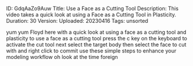 ID: GdqAaZo9Auw
Title: Use a Face as a Cutting Tool
Description: This video takes a quick look at using a Face as a Cutting Tool in Plasticity.
Duration: 30
Version: 
Uploaded: 20230416
Tags: unsorted

yum yum Floyd here with a quick look at
using a face as a cutting tool and
plasticity to use a face as a cutting
tool press the c key on the keyboard to
activate the cut tool next select the
target body then select the face to cut
with and right click to commit use these
simple steps to enhance your modeling
workflow oh look at the time
foreign
